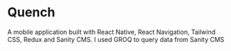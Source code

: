 # Quench
A mobile application built with React Native, React Navigation, Tailwind CSS, Redux and Sanity CMS. I used GROQ to query data from Sanity CMS
